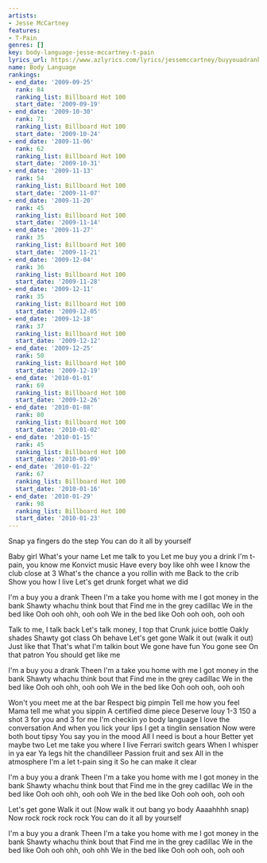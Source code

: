 ```yaml
---
artists:
- Jesse McCartney
features:
- T-Pain
genres: []
key: body-language-jesse-mccartney-t-pain
lyrics_url: https://www.azlyrics.com/lyrics/jessemccartney/buyyouadrank.html
name: Body Language
rankings:
- end_date: '2009-09-25'
  rank: 84
  ranking_list: Billboard Hot 100
  start_date: '2009-09-19'
- end_date: '2009-10-30'
  rank: 71
  ranking_list: Billboard Hot 100
  start_date: '2009-10-24'
- end_date: '2009-11-06'
  rank: 62
  ranking_list: Billboard Hot 100
  start_date: '2009-10-31'
- end_date: '2009-11-13'
  rank: 54
  ranking_list: Billboard Hot 100
  start_date: '2009-11-07'
- end_date: '2009-11-20'
  rank: 45
  ranking_list: Billboard Hot 100
  start_date: '2009-11-14'
- end_date: '2009-11-27'
  rank: 35
  ranking_list: Billboard Hot 100
  start_date: '2009-11-21'
- end_date: '2009-12-04'
  rank: 36
  ranking_list: Billboard Hot 100
  start_date: '2009-11-28'
- end_date: '2009-12-11'
  rank: 35
  ranking_list: Billboard Hot 100
  start_date: '2009-12-05'
- end_date: '2009-12-18'
  rank: 37
  ranking_list: Billboard Hot 100
  start_date: '2009-12-12'
- end_date: '2009-12-25'
  rank: 50
  ranking_list: Billboard Hot 100
  start_date: '2009-12-19'
- end_date: '2010-01-01'
  rank: 69
  ranking_list: Billboard Hot 100
  start_date: '2009-12-26'
- end_date: '2010-01-08'
  rank: 80
  ranking_list: Billboard Hot 100
  start_date: '2010-01-02'
- end_date: '2010-01-15'
  rank: 45
  ranking_list: Billboard Hot 100
  start_date: '2010-01-09'
- end_date: '2010-01-22'
  rank: 67
  ranking_list: Billboard Hot 100
  start_date: '2010-01-16'
- end_date: '2010-01-29'
  rank: 98
  ranking_list: Billboard Hot 100
  start_date: '2010-01-23'
---
```


Snap ya fingers do the step
You can do it all by yourself

Baby girl
What's your name
Let me talk to you
Let me buy you a drink
I'm t-pain, you know me
Konvict music
Have every boy like ohh wee
I know the club close at 3
What's the chance a you rollin with me
Back to the crib
Show you how I live
Let's get drunk forget what we did


I'm a buy you a drank
Theen I'm a take you home with me
I got money in the bank
Shawty whachu think bout that
Find me in the grey cadillac
We in the bed like
Ooh ooh ohh, ooh ooh
We in the bed like
Ooh ooh ooh, ooh ooh

Talk to me, I talk back
Let's talk money, I top that
Crunk juice bottle
Oakly shades
Shawty got class
Oh behave
Let's get gone
Walk it out (walk it out)
Just like that
That's what I'm talkin bout
We gone have fun
You gone see
On that patron
You should get like me


I'm a buy you a drank
Theen I'm a take you home with me
I got money in the bank
Shawty whachu think bout that
Find me in the grey cadillac
We in the bed like
Ooh ooh ohh, ooh ooh
We in the bed like
Ooh ooh ooh, ooh ooh

Won't you meet me at the bar
Respect big pimpin
Tell me how you feel
Mama tell me what you sippin
A certified dime piece
Deserve louy 1-3
150 a shot
3 for you and 3 for me
I'm checkin yo body language
I love the conversation
And when you lick your lips
I get a tinglin sensation
Now were both bout tipsy
You say you in the mood
All I need is bout a hour
Better yet maybe two
Let me take you where I live
Ferrari switch gears
When I whisper in ya ear
Ya legs hit the chandilleer
Passion fruit and sex
All in the atmosphere
I'm a let t-pain sing it
So he can make it clear


I'm a buy you a drank
Theen I'm a take you home with me
I got money in the bank
Shawty whachu think bout that
Find me in the grey cadillac
We in the bed like
Ooh ooh ohh, ooh ooh
We in the bed like
Ooh ooh ooh, ooh ooh

Let's get gone
Walk it out
(Now walk it out bang yo body
Aaaahhhh snap)
Now rock rock rock rock
You can do it all by yourself



I'm a buy you a drank
Theen I'm a take you home with me
I got money in the bank
Shawty whachu think bout that
Find me in the grey cadillac
We in the bed like
Ooh ooh ohh, ooh ohh
We in the bed like
Ooh ooh ooh, ooh ooh



